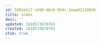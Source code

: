```yaml
---
id: 3d93eb17-c698-46c6-934c-1eae01210639
title: index
desc: ''
updated: 1618573870763
created: 1618573870763
stub: true
---
```


